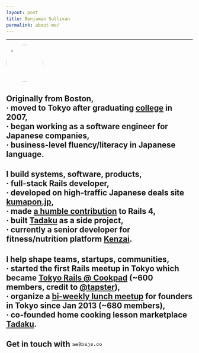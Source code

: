 ```yaml
---
layout: post
title: Benjamin Sullivan
permalink: about-me/
---
```


---

<img src="https://pbs.twimg.com/profile_images/551423866594029568/zbex0jmT.jpeg" width="100" height="100" style="border-radius:50px">

## Originally from Boston, <br><span class="lowkey"><strong>&middot;</strong> moved to Tokyo after graduating <a href="http://www.umass.edu" target="_blank">college</a> in 2007, <br><strong>&middot;</strong> began working as a software engineer for Japanese companies, <br><strong>&middot;</strong> business-level fluency/literacy in Japanese language.</span>

## I build systems, software, products, <br><span class="lowkey"><strong>&middot;</strong> full-stack Rails developer, <br><strong>&middot;</strong> developed on high-traffic Japanese deals site <a href="http://kumapon.jp" target="_blank">kumapon.jp</a>, <br><strong>&middot;</strong> made <a href="http://contributors.rubyonrails.org/contributors/benjamin-sullivan/commits" target="_blank">a humble contribution</a> to Rails 4, <br><strong>&middot;</strong> built <a href="http://www.tadaku.com" target="_blank">Tadaku</a> as a side project, <br><strong>&middot;</strong> currently a senior developer for fitness/nutrition platform <a href="http://kenzai.me" target="_blank">Kenzai</a>.</span>

## I help shape teams, startups, communities, <br><span class="lowkey"><strong>&middot;</strong> started the first Rails meetup in Tokyo which became <a href="http://www.meetup.com/tokyo-rails/" target="_blank">Tokyo Rails @ Cookpad</a> (~600 members, credit to <a href="https://twitter.com/tapster" target="_blank">@tapster</a>), <br><strong>&middot;</strong> organize a <a href="http://www.meetup.com/tokyo-startup-circle" target="_blank">bi-weekly lunch meetup</a> for founders in Tokyo since Jan 2013 (~680 members), <br><strong>&middot;</strong> co-founded home cooking lesson marketplace <a href="http://www.tadaku.com" target="_blank">Tadaku</a>.</span>


## <span class="lowkey">Get in touch with</span> <img src="/images/email.gif">

<h2>
<a href="https://twitter.com/bnjs"><i class="fa fa-twitter"></i></a>
&nbsp;&nbsp;
<a href="https://github.com/bonsaiben"><i class="fa fa-github"></i></a>
&nbsp;&nbsp;
<a href="https://www.linkedin.com/in/bnjsu"><i class="fa fa-linkedin"></i></a>
</h2>
